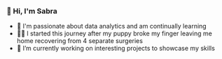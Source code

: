 ### 👋 Hi, I'm Sabra

 - 🌱 I'm passionate about data analytics and am continually learning
 - 🐕‍🦺 I started this journey after my puppy broke my finger leaving me home recovering from 4 separate surgeries
 - 🔭 I’m currently working on interesting projects to showcase my skills
  
  
